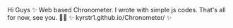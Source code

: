 Hi Guys ✨ Web based Chronometer. I wrote with simple js codes.
That's all for now, see you. 🙌👋
✨ kyrstr1.github.io/Chronometer/ ✨
